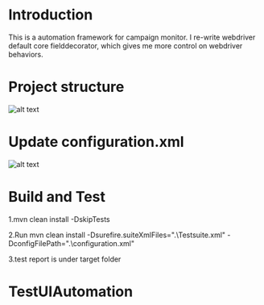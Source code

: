 # Introduction 
This is a automation framework for campaign monitor. I re-write webdriver default core fielddecorator, which gives me more control on webdriver behaviors.

# Project structure
![alt text](https://github.com/kettlescott/CPGroupAutomation/blob/master/projectStructure.PNG)

# Update configuration.xml
![alt text](https://github.com/kettlescott/CPGroupAutomation/blob/master/config.PNG)

# Build and Test
1.mvn clean install -DskipTests

2.Run mvn clean install -Dsurefire.suiteXmlFiles=".\Testsuite.xml" -DconfigFilePath=".\configuration.xml"

3.test report is under target folder






# TestUIAutomation
